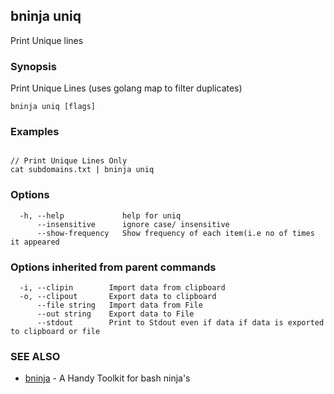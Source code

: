 ## bninja uniq

Print Unique lines

### Synopsis

Print Unique Lines (uses golang map to filter duplicates)

```
bninja uniq [flags]
```

### Examples

```

// Print Unique Lines Only
cat subdomains.txt | bninja uniq

```

### Options

```
  -h, --help             help for uniq
      --insensitive      ignore case/ insensitive
      --show-frequency   Show frequency of each item(i.e no of times it appeared
```

### Options inherited from parent commands

```
  -i, --clipin        Import data from clipboard
  -o, --clipout       Export data to clipboard
      --file string   Import data from File
      --out string    Export data to File
      --stdout        Print to Stdout even if data if data is exported to clipboard or file
```

### SEE ALSO

* [bninja](bninja.md)	 - A Handy Toolkit for bash ninja's

